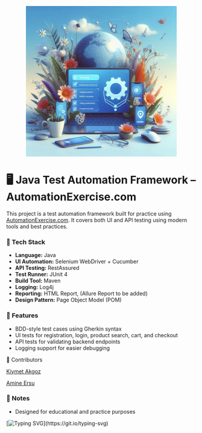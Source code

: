 <p align="center"> 
<img src="src/test/resources/qa-testing.jpeg" width = "400">
</p>

# 🖥️ Java Test Automation Framework – AutomationExercise.com


This project is a test automation framework built for practice using [AutomationExercise.com](https://automationexercise.com). It covers both UI and API testing using modern tools and best practices.

### 🔧 Tech Stack
- **Language:** Java
- **UI Automation:** Selenium WebDriver + Cucumber
- **API Testing:** RestAssured
- **Test Runner:** JUnit 4
- **Build Tool:** Maven
- **Logging:** Log4j
- **Reporting:** HTML Report, (Allure Report to be added)
- **Design Pattern:** Page Object Model (POM)

### 🚀 Features
- BDD-style test cases using Gherkin syntax
- UI tests for registration, login, product search, cart, and checkout
- API tests for validating backend endpoints
- Logging support for easier debugging


👥 Contributors

[Kiymet Akgoz](https://github.com/akgozkiymet)
    
[Amine Ersu](https://github.com/ersu-amine)


### 📌 Notes

- Designed for educational and practice purposes



[![Typing SVG](https://readme-typing-svg.demolab.com?font=Fira+Code&pause=1000&color=F75C3F&width=435&lines=Made+with+Java+and+a+lot+of+caffeine.)](https://git.io/typing-svg)

